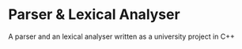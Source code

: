 # Parser & Lexical Analyser
 
A parser and an lexical analyser written as a university project in C++